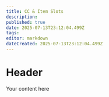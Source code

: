 ```yaml
---
title: CC & Item Slots
description: 
published: true
date: 2025-07-13T23:12:04.499Z
tags: 
editor: markdown
dateCreated: 2025-07-13T23:12:04.499Z
---
```


# Header
Your content here